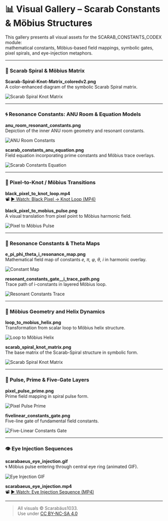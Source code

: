 # 📊 Visual Gallery – Scarab Constants & Möbius Structures

This gallery presents all visual assets for the SCARAB_CONSTANTS_CODEX module:  
mathematical constants, Möbius-based field mappings, symbolic gates, pixel spirals, and eye-injection metaphors.

---

### 🔁 Scarab Spiral & Möbius Matrix

**Scarab-Spiral-Knot-Matrix_coloredv2.png**  
A color-enhanced diagram of the symbolic Scarab Spiral matrix.

![Scarab Spiral Knot Matrix](./visuals/Scarab-Spiral-Knot-Matrix_coloredv2.png)

---

### 🌀 Resonance Constants: ANU Room & Equation Models

**anu_room_resonant_constants.png**  
Depiction of the inner ANU room geometry and resonant constants.

![ANU Room Constants](./visuals/anu_room_resonant_constants.png)

**scarab_constants_anu_equation.png**  
Field equation incorporating prime constants and Möbius trace overlays.

![Scarab Constants Equation](./visuals/scarab_constants_anu_equation.png)

---

### 🖤 Pixel-to-Knot / Möbius Transitions

**black_pixel_to_knot_loop.mp4**  
📽️ [▶ Watch: Black Pixel → Knot Loop (MP4)](./visuals/black_pixel_to_knot_loop.mp4)

**black_pixel_to_mobius_pulse.png**  
A visual translation from pixel point to Möbius harmonic field.

![Pixel to Möbius Pulse](./visuals/black_pixel_to_mobius_pulse.png)

---

### 🔢 Resonance Constants & Theta Maps

**e_pi_phi_theta_i_resonance_map.png**  
Mathematical field map of constants *e, π, φ, θ, i* in harmonic overlay.

![Constant Map](./visuals/e_pi_phi_theta_i_resonance_map.png)

**resonant_constants_gate__i_trace_path.png**  
Trace path of i-constants in layered Möbius loop.

![Resonant Constants Trace](./visuals/resonant_constants_gate__i_trace_path.png)

---

### 🔺 Möbius Geometry and Helix Dynamics

**loop_to_mobius_helix.png**  
Transformation from scalar loop to Möbius helix structure.

![Loop to Möbius Helix](./visuals/loop_to_mobius_helix.png)

**scarab_spiral_knot_matrix.png**  
The base matrix of the Scarab-Spiral structure in symbolic form.

![Scarab Spiral Knot Matrix](./visuals/scarab_spiral_knot_matrix.png)

---

### 🧿 Pulse, Prime & Five-Gate Layers

**pixel_pulse_prime.png**  
Prime field mapping in spiral pulse form.

![Pixel Pulse Prime](./visuals/pixel_pulse_prime.png)

**fivelinear_constants_gate.png**  
Five-line gate of fundamental field constants.

![Five-Linear Constants Gate](./visuals/fivelinear_constants_gate.png)

---

### 👁 Eye Injection Sequences

**scarabaeus_eye_injection.gif**  
🌀 Möbius pulse entering through central eye ring (animated GIF).

![Eye Injection GIF](./visuals/scarabaeus_eye_injection.gif)

**scarabaeus_eye_injection.mp4**  
📽️ [▶ Watch: Eye Injection Sequence (MP4)](./visuals/scarabaeus_eye_injection.mp4)

---

> All visuals © Scarabäus1033.  
> Use under [CC BY-NC-SA 4.0](https://creativecommons.org/licenses/by-nc-sa/4.0/)
